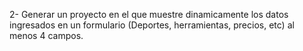 2- Generar un proyecto en el que muestre dinamicamente los datos ingresados en un formulario (Deportes, herramientas, precios, etc) al
menos 4 campos.
